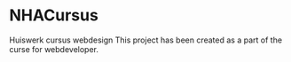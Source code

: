 # NHACursus
Huiswerk cursus webdesign
This project has been created as a part of the curse for webdeveloper.

